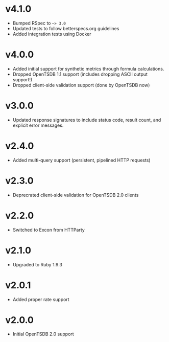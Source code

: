 # v4.1.0
- Bumped RSpec to `~> 3.0`
- Updated tests to follow betterspecs.org guidelines
- Added integration tests using Docker

# v4.0.0
- Added initial support for synthetic metrics through formula calculations.
- Dropped OpenTSDB 1.1 support (includes dropping ASCII output support!)
- Dropped client-side validation support (done by OpenTSDB now)

# v3.0.0
- Updated response signatures to include status code, result count, and explicit error messages.

# v2.4.0
- Added multi-query support (persistent, pipelined HTTP requests)

# v2.3.0
- Deprecrated client-side validation for OpenTSDB 2.0 clients

# v2.2.0
- Switched to Excon from HTTParty

# v2.1.0
- Upgraded to Ruby 1.9.3

# v2.0.1
- Added proper rate support

# v2.0.0
- Initial OpenTSDB 2.0 support